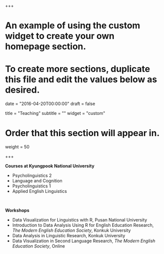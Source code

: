 +++

# An example of using the custom widget to create your own homepage section.

# To create more sections, duplicate this file and edit the values below as desired.

date = "2016-04-20T00:00:00" 
draft = false

title = "Teaching" 
subtitle = "" 
widget = "custom"

# Order that this section will appear in.

weight = 50

+++

**Courses at Kyungpook National University**

- Psycholinguistics 2
- Language and Cognition
- Psycholinguistics 1
- Applied English Linguistics

<br/>

**Workshops**

- Data Visualization for Linguistics with R, Pusan National University
- Introduction to Data Analysis Using R for English Education Research, *The Modern English Education Society*, Konkuk University 
- Data Analysis in Linguistic Research, Konkuk University
- Data Visualization in Second Language Research, *The Modern English Education Society*, Online

